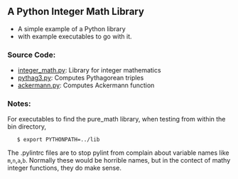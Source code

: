 ## A Python Integer Math Library
* A simple example of a Python library
* with example executables to go with it.

### Source Code:

* [integer\_math.py](lib/pure_math.py): Library for integer mathematics
* [pythag3.py](bin/pythag3.py): Computes Pythagorean triples
* [ackermann.py](bin/ackermann.py): Computes Ackermann function

### Notes:

For executables to find the pure\_math library, when testing from
within the bin directory,
```
   $ export PYTHONPATH=../lib
```

The .pylintrc files are to stop pylint from complain about variable
names like `m`,`n`,`a`,`b`.  Normally these would be horrible names,
but in the contect of mathy integer functions, they do make sense. 
